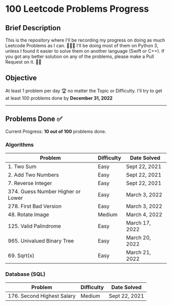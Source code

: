 # 100 Leetcode Problems Progress

## Brief Description
This is the repository where I'll be recording my progress on doing as much Leetcode Problems as I can. 👨🏽‍💻
I'll be doing most of them on Python 3, unless I found it easier to solve them on another language (Swift or C++).
If you got any better solution on any of the problems, please make a Pull Request on it. 🙌🏽

## Objective
At least 1 problem per day 🏆 no matter the Topic or Difficulty. 
I'll try to get at least 100 problems done by **December 31, 2022**

<hr>

## Problems Done ✅
Current Progress: **10 out of 100** problems done.

### Algorithms
Problem                            | Difficulty   | Date Solved
---------------------------------- | ------------ | -----------
1\. Two Sum                        | Easy         | Sept 22, 2021
2\. Add Two Numbers                | Easy         | Sept 22, 2021
7\. Reverse Integer                | Easy         | Sept 22, 2021
374\. Guess Number Higher or Lower | Easy         | March 3, 2022
278\. First Bad Version            | Easy         | March 3, 2022
48\. Rotate Image                  | Medium       | March 4, 2022
125\. Valid Palindrome             | Easy         | March 17, 2022
965\. Univalued Binary Tree        | Easy         | March 20, 2022
69\. Sqrt(x)                       | Easy         | March 21, 2022

### Database (SQL)
Problem                     | Difficulty | Date Solved
--------------------------- | ---------- | -----------
176\. Second Highest Salary | Medium     | Sept 22, 2021



